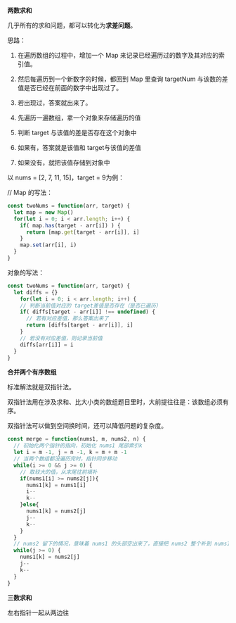 **两数求和**

几乎所有的求和问题，都可以转化为**求差问题**。

思路：

1. 在遍历数组的过程中，增加一个 Map 来记录已经遍历过的数字及其对应的索引值。
2. 然后每遍历到一个新数字的时候，都回到 Map 里查询 targetNum 与该数的差值是否已经在前面的数字中出现过了。
3. 若出现过，答案就出来了。



1. 先遍历一遍数组，拿一个对象来存储遍历的值

2. 判断 target 与该值的差是否存在这个对象中

3. 如果有，答案就是该值和 target与该值的差值

4. 如果没有，就把该值存储到对象中

   

以 nums = [2, 7, 11, 15]，target = 9为例：

// Map 的写法：

```javascript
const twoNums = function(arr, target) {
  let map = new Map()
  for(let i = 0; i < arr.length; i++) {
    if( map.has(target - arr[i]) ) {
      return [map.get[target - arr[i]], i]
    }
    map.set(arr[i], i)
  }
}
```



对象的写法：

```javascript
const twoNums = function(arr, target) {
  let diffs = {}
	for(let i = 0; i < arr.length; i++) {
    // 判断当前值对应的 target差值是否存在（是否已遍历）
    if( diffs[target - arr[i]] !== undefined) {
      // 若有对应差值，那么答案出来了
      return [diffs[target - arr[i]], i]
    }
    // 若没有对应差值，则记录当前值
    diffs[arr[i]] = i
  }
}
```



**合并两个有序数组**

标准解法就是双指针法。

双指针法用在涉及求和、比大小类的数组题目里时，大前提往往是：该数组必须有序。

双指针法可以做到空间换时间，还可以降低问题的复杂度。

```javascript
const merge = function(nums1, m, nums2, n) {
  // 初始化两个指针的指向，初始化 nums1 尾部索引k
  let i = m -1, j = n -1, k = m + m -1
  // 当两个数组都没遍历完时，指针同步移动
  while(i >= 0 && j >= 0) {
    // 取较大的值，从末尾往前填补
    if(nums1[i] >= nums2[j]){
      nums1[k] = nums1[i]
      i--
      k--
    }else{
      nums1[k] = nums2[j]
      j--
      k--
    }
  }
  // nums2 留下的情况，意味着 nums1 的头部空出来了，直接把 nums2 整个补到 nums1 前面去即可
  while(j >= 0) {
    nums1[k] = nums2[j]
    j--
    k--
  }
}
```



**三数求和**

左右指针一起从两边往